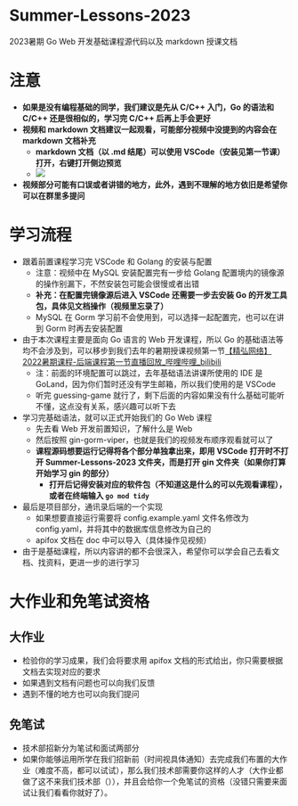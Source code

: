 # Summer-Lessons-2023
2023暑期 Go Web 开发基础课程源代码以及 markdown 授课文档

# 注意
+ **如果是没有编程基础的同学，我们建议是先从 C/C++ 入门，Go 的语法和 C/C++ 还是很相似的，学习完 C/C++ 后再上手会更好**
+ **视频和 markdown 文档建议一起观看，可能部分视频中没提到的内容会在markdown 文档补充**
	+ **markdown 文档（以 .md 结尾）可以使用 VSCode（安装见第一节课） 打开，右键打开侧边预览**
	+ ![](https://image.bluebird.icu/img/e376b8f9-3bfa-4f14-a63f-41486a7d0872.webp)
+ **视频部分可能有口误或者讲错的地方，此外，遇到不理解的地方依旧是希望你可以在群里多提问**

# 学习流程
+ 跟着前置课程学习完 VSCode 和 Golang 的安装与配置
	+ 注意：视频中在 MySQL 安装配置完有一步给 Golang 配置境内的镜像源的操作别漏下，不然安装包可能会很慢或者出错
	+ **补充：在配置完镜像源后进入 VSCode 还需要一步去安装 Go 的开发工具包，具体见文档操作（视频里忘录了）**
	+ MySQL 在 Gorm 学习前不会使用到，可以选择一起配置完，也可以在讲到 Gorm 时再去安装配置
+ 由于本次课程主要是面向 Go 语言的 Web 开发课程，所以 Go 的基础语法等均不会涉及到，可以移步到我们去年的暑期授课视频第一节[【精弘网络】2022暑期课程-后端课程第一节直播回放_哔哩哔哩_bilibili](https://www.bilibili.com/video/BV1ud4y1o7Yt/?vd_source=43db43acaedd8464c1dd6f9669001984)
	+ 注：前面的环境配置可以跳过，去年基础语法讲课所使用的 IDE 是 GoLand，因为你们暂时还没有学生邮箱，所以我们使用的是 VSCode
	+ 听完 guessing-game 就行了，剩下后面的内容如果没有什么基础可能听不懂，这点没有关系，感兴趣可以听下去
+ 学习完基础语法，就可以正式开始我们的 Go Web 课程
	+ 先去看 Web 开发前置知识，了解什么是 Web
	+ 然后按照 gin-gorm-viper，也就是我们的视频发布顺序观看就可以了
    + **课程源码想要运行记得将各个部分单独拿出来，即用 VSCode 打开时不打开 Summer-Lessons-2023 文件夹，而是打开 gin 文件夹（如果你打算开始学习 gin 的部分）**
        + **打开后记得安装对应的软件包（不知道这是什么的可以先观看课程），或者在终端输入 `go mod tidy`**
+ 最后是项目部分，通讯录后端的一个实现
    + 如果想要直接运行需要将 config.example.yaml 文件名修改为 config.yaml，并将其中的数据库信息修改为自己的
    + apifox 文档在 doc 中可以导入（具体操作见视频）
+ 由于是基础课程，所以内容讲的都不会很深入，希望你可以学会自己去看文档、找资料，更进一步的进行学习

# 大作业和免笔试资格
## 大作业
+ 检验你的学习成果，我们会将要求用 apifox 文档的形式给出，你只需要根据文档去实现对应的要求
+ 如果遇到文档有问题也可以向我们反馈
+ 遇到不懂的地方也可以向我们提问
## 免笔试
+ 技术部招新分为笔试和面试两部分
+ 如果你能够运用所学在我们招新前（时间视具体通知）去完成我们布置的大作业（难度不高，都可以试试），那么我们技术部需要你这样的人才（大作业都做了这不来我们技术部（）），并且会给你一个免笔试的资格（没错只需要来面试让我们看看你就好了）。